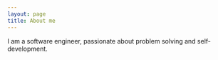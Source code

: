 ```yaml
---
layout: page
title: About me
---
```


I am a software engineer, passionate about problem solving and self-development.
